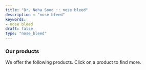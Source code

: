 ```yaml
---
title: "Dr. Neha Sood :: nose bleed"
description : "nose bleed" 
keywords:
- nose bleed
draft: false
type: "nose_bleed"
---
```


### Our products

We offer the following products. Click on a product to find more.